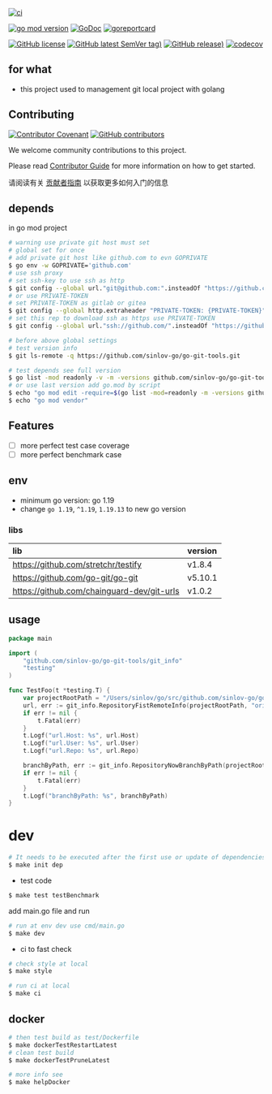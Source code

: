[![ci](https://github.com/sinlov-go/go-git-tools/actions/workflows/ci.yml/badge.svg)](https://github.com/sinlov-go/go-git-tools/actions/workflows/ci.yml)

[![go mod version](https://img.shields.io/github/go-mod/go-version/sinlov-go/go-git-tools?label=go.mod)](https://github.com/sinlov-go/go-git-tools)
[![GoDoc](https://godoc.org/github.com/sinlov-go/go-git-tools?status.png)](https://godoc.org/github.com/sinlov-go/go-git-tools)
[![goreportcard](https://goreportcard.com/badge/github.com/sinlov-go/go-git-tools)](https://goreportcard.com/report/github.com/sinlov-go/go-git-tools)

[![GitHub license](https://img.shields.io/github/license/sinlov-go/go-git-tools)](https://github.com/sinlov-go/go-git-tools)
[![GitHub latest SemVer tag)](https://img.shields.io/github/v/tag/sinlov-go/go-git-tools)](https://github.com/sinlov-go/go-git-tools/tags)
[![GitHub release)](https://img.shields.io/github/v/release/sinlov-go/go-git-tools)](https://github.com/sinlov-go/go-git-tools/releases)
[![codecov](https://codecov.io/gh/sinlov-go/go-git-tools/branch/main/graph/badge.svg)](https://codecov.io/gh/sinlov-go/go-git-tools)

## for what

- this project used to management git local project with golang

## Contributing

[![Contributor Covenant](https://img.shields.io/badge/contributor%20covenant-v1.4-ff69b4.svg)](.github/CONTRIBUTING_DOC/CODE_OF_CONDUCT.md)
[![GitHub contributors](https://img.shields.io/github/contributors/sinlov-go/go-git-tools)](https://github.com/sinlov-go/go-git-tools/graphs/contributors)

We welcome community contributions to this project.

Please read [Contributor Guide](.github/CONTRIBUTING_DOC/CONTRIBUTING.md) for more information on how to get started.

请阅读有关 [贡献者指南](.github/CONTRIBUTING_DOC/zh-CN/CONTRIBUTING.md) 以获取更多如何入门的信息

## depends

in go mod project

```bash
# warning use private git host must set
# global set for once
# add private git host like github.com to evn GOPRIVATE
$ go env -w GOPRIVATE='github.com'
# use ssh proxy
# set ssh-key to use ssh as http
$ git config --global url."git@github.com:".insteadOf "https://github.com/"
# or use PRIVATE-TOKEN
# set PRIVATE-TOKEN as gitlab or gitea
$ git config --global http.extraheader "PRIVATE-TOKEN: {PRIVATE-TOKEN}"
# set this rep to download ssh as https use PRIVATE-TOKEN
$ git config --global url."ssh://github.com/".insteadOf "https://github.com/"

# before above global settings
# test version info
$ git ls-remote -q https://github.com/sinlov-go/go-git-tools.git

# test depends see full version
$ go list -mod readonly -v -m -versions github.com/sinlov-go/go-git-tools
# or use last version add go.mod by script
$ echo "go mod edit -require=$(go list -mod=readonly -m -versions github.com/sinlov-go/go-git-tools | awk '{print $1 "@" $NF}')"
$ echo "go mod vendor"
```

## Features

- [ ] more perfect test case coverage
- [ ] more perfect benchmark case

## env

- minimum go version: go 1.19
- change `go 1.19`, `^1.19`, `1.19.13` to new go version

### libs

| lib                                 | version |
|:------------------------------------|:--------|
| https://github.com/stretchr/testify | v1.8.4  |
| https://github.com/go-git/go-git    | v5.10.1 |
| https://github.com/chainguard-dev/git-urls   | v1.0.2  |

## usage

```go
package main

import (
	"github.com/sinlov-go/go-git-tools/git_info"
	"testing"
)

func TestFoo(t *testing.T) {
	var projectRootPath = "/Users/sinlov/go/src/github.com/sinlov-go/go-git-tools"
	url, err := git_info.RepositoryFistRemoteInfo(projectRootPath, "origin")
	if err != nil {
		t.Fatal(err)
	}
	t.Logf("url.Host: %s", url.Host)
	t.Logf("url.User: %s", url.User)
	t.Logf("url.Repo: %s", url.Repo)

	branchByPath, err := git_info.RepositoryNowBranchByPath(projectRootPath)
	if err != nil {
		t.Fatal(err)
	}
	t.Logf("branchByPath: %s", branchByPath)
}

```

# dev

```bash
# It needs to be executed after the first use or update of dependencies.
$ make init dep
```

- test code

```bash
$ make test testBenchmark
```

add main.go file and run

```bash
# run at env dev use cmd/main.go
$ make dev
```

- ci to fast check

```bash
# check style at local
$ make style

# run ci at local
$ make ci
```

## docker

```bash
# then test build as test/Dockerfile
$ make dockerTestRestartLatest
# clean test build
$ make dockerTestPruneLatest

# more info see
$ make helpDocker
```
